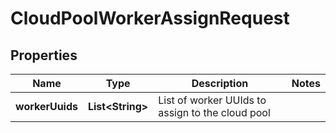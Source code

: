 
# CloudPoolWorkerAssignRequest

## Properties
Name | Type | Description | Notes
------------ | ------------- | ------------- | -------------
**workerUuids** | **List&lt;String&gt;** | List of worker UUIds to assign to the cloud pool | 




